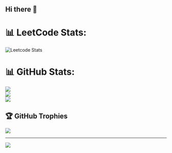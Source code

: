 ## Hi there 👋
# 📊 LeetCode Stats:
![Leetcode Stats](https://leetcard.jacoblin.cool/apxtj?ext=activity)
# 📊 GitHub Stats:
![](https://github-readme-stats.vercel.app/api?username=apxtj&theme=dark&hide_border=false&include_all_commits=false&count_private=false)<br/>
![](https://github-readme-streak-stats.herokuapp.com/?user=apxtj&theme=dark&hide_border=false)<br/>
![](https://github-readme-stats.vercel.app/api/top-langs/?username=apxtj&theme=dark&hide_border=false&include_all_commits=false&count_private=false&layout=compact)

## 🏆 GitHub Trophies
![](https://github-profile-trophy.vercel.app/?username=apxtj&theme=radical&no-frame=false&no-bg=true&margin-w=4)

---
[![](https://visitcount.itsvg.in/api?id=apxtj&icon=0&color=0)](https://visitcount.itsvg.in)

<!-- Proudly created with GPRM ( https://gprm.itsvg.in ) -->
<!--
**apxtj/apxtj** is a ✨ _special_ ✨ repository because its `README.md` (this file) appears on your GitHub profile.

Here are some ideas to get you started:

- 🔭 I’m currently working on ...
- 🌱 I’m currently learning ...
- 👯 I’m looking to collaborate on ...
- 🤔 I’m looking for help with ...
- 💬 Ask me about ...
- 📫 How to reach me: ...
- 😄 Pronouns: ...
- ⚡ Fun fact: ...
-->
